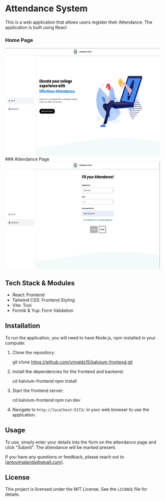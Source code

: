 # Attendance System


This is a web application that allows users register their Attendance. The application is built using React

### Home Page
<img src="public/ss/1.png" alt="Homepage" width="700" height="350">
### Attendance Page
<img src="public/ss/2.png" alt="Attendance Page" width="700" height="350">


## Tech Stack & Modules

- React: Frontend
- Tailwind CSS: Frontend Styling
- Vite: Tool
- Formik & Yup: Form Validation

## Installation

To run the application, you will need to have Node.js, npm installed in your computer.

1. Clone the repository:

   git clone https://github.com/vimalds15/kalvium-frontend.git

2. Install the dependencies for the frontend and backend:

   cd kalvium-frontend
   npm install

3. Start the frontend server:

   cd kalvium-frontend
   npm run dev
   
4. Navigate to `http://localhost:5173/` in your web browser to use the application.

## Usage

To use, simply enter your details into the form on the attendance page and click "Submit". The attendance will be marked present.



If you have any questions or feedback, please reach out to [antovimalands@gmail.com].

## License

This project is licensed under the MIT License. See the `LICENSE` file for details.
